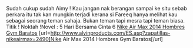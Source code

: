 Sudah cukup sudah Aimy ! Kau jangan nak berangan sampai ke situ sebab perkara itu tak kan mungkin terjadi kerana si Fareeq hanya melihat kau sebagai seorang teman sahaja. Bukan teman tapi mesra tapi teman biasa. Titik ! Noktah !Novel : 5 Hari Bersama Cinta 6
 <a href="http://www.alvinproducts.com/ES.asp?zapatillas-nikeairmax=2490" >Nike Air Max 2014 Hombres Gym Baratos</a>
[url=http://www.alvinproducts.com/ES.asp?zapatillas-nikeairmax=2490]Nike Air Max 2014 Hombres Gym Baratos[/url]